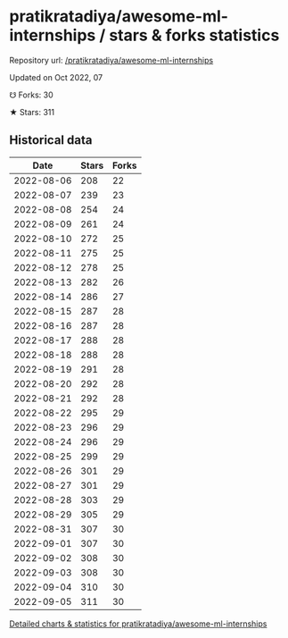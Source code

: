 # pratikratadiya/awesome-ml-internships / stars & forks statistics

Repository url: [/pratikratadiya/awesome-ml-internships](https://github.com/pratikratadiya/awesome-ml-internships)

Updated on Oct 2022, 07

☋ Forks: 30

★ Stars: 311

## Historical data
| Date | Stars | Forks |
|------|-------|-------|
| 2022-08-06 | 208 | 22 | 
| 2022-08-07 | 239 | 23 | 
| 2022-08-08 | 254 | 24 | 
| 2022-08-09 | 261 | 24 | 
| 2022-08-10 | 272 | 25 | 
| 2022-08-11 | 275 | 25 | 
| 2022-08-12 | 278 | 25 | 
| 2022-08-13 | 282 | 26 | 
| 2022-08-14 | 286 | 27 | 
| 2022-08-15 | 287 | 28 | 
| 2022-08-16 | 287 | 28 | 
| 2022-08-17 | 288 | 28 | 
| 2022-08-18 | 288 | 28 | 
| 2022-08-19 | 291 | 28 | 
| 2022-08-20 | 292 | 28 | 
| 2022-08-21 | 292 | 28 | 
| 2022-08-22 | 295 | 29 | 
| 2022-08-23 | 296 | 29 | 
| 2022-08-24 | 296 | 29 | 
| 2022-08-25 | 299 | 29 | 
| 2022-08-26 | 301 | 29 | 
| 2022-08-27 | 301 | 29 | 
| 2022-08-28 | 303 | 29 | 
| 2022-08-29 | 305 | 29 | 
| 2022-08-31 | 307 | 30 | 
| 2022-09-01 | 307 | 30 | 
| 2022-09-02 | 308 | 30 | 
| 2022-09-03 | 308 | 30 | 
| 2022-09-04 | 310 | 30 | 
| 2022-09-05 | 311 | 30 | 


[Detailed charts & statistics for pratikratadiya/awesome-ml-internships](https://reviewgithub.com/rep/pratikratadiya/awesome-ml-internships)

